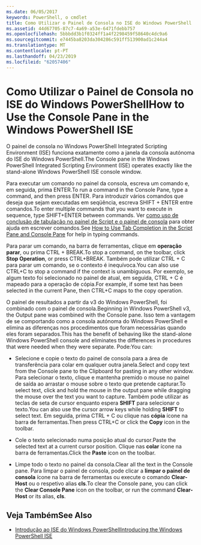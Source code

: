 ```yaml
---
ms.date: 06/05/2017
keywords: PowerShell, o cmdlet
title: Como Utilizar o Painel de Consola no ISE do Windows PowerShell
ms.assetid: 44d67705-87c7-4a69-a53e-6471fdebb757
ms.openlocfilehash: 5bbbdd3b1f0324ff1a4f2298459f58640c4dc9a6
ms.sourcegitcommit: e7445ba8203da304286c591ff513900ad1c244a4
ms.translationtype: MT
ms.contentlocale: pt-PT
ms.lasthandoff: 04/23/2019
ms.locfileid: "62057406"
---
```

# <a name="how-to-use-the-console-pane-in-the-windows-powershell-ise"></a><span data-ttu-id="2eedb-103">Como Utilizar o Painel de Consola no ISE do Windows PowerShell</span><span class="sxs-lookup"><span data-stu-id="2eedb-103">How to Use the Console Pane in the Windows PowerShell ISE</span></span>

<span data-ttu-id="2eedb-104">O painel de consola no Windows PowerShell Integrated Scripting Environment (ISE) funciona exatamente como a janela da consola autónoma do ISE do Windows PowerShell.</span><span class="sxs-lookup"><span data-stu-id="2eedb-104">The Console pane in the Windows PowerShell Integrated Scripting Environment (ISE) operates exactly like the stand-alone Windows PowerShell ISE console window.</span></span>

<span data-ttu-id="2eedb-105">Para executar um comando no painel da consola, escreva um comando e, em seguida, prima ENTER.</span><span class="sxs-lookup"><span data-stu-id="2eedb-105">To run a command in the Console Pane, type a command, and then press ENTER.</span></span> <span data-ttu-id="2eedb-106">Para introduzir vários comandos que deseja que sejam executadas em seqüência, escreva SHIFT + ENTER entre comandos.</span><span class="sxs-lookup"><span data-stu-id="2eedb-106">To enter multiple commands that you want to execute in sequence, type SHIFT+ENTER between commands.</span></span> <span data-ttu-id="2eedb-107">Ver [como uso de conclusão de tabulação no painel de Script e o painel de consola](How-to-Use-Tab-Completion-in-the-Script-Pane-and-Console-Pane.md) para obter ajuda em escrever comandos.</span><span class="sxs-lookup"><span data-stu-id="2eedb-107">See [How to Use Tab Completion in the Script Pane and Console Pane](How-to-Use-Tab-Completion-in-the-Script-Pane-and-Console-Pane.md) for help in typing commands.</span></span>

<span data-ttu-id="2eedb-108">Para parar um comando, na barra de ferramentas, clique em **operação parar**, ou prima CTRL + BREAK.</span><span class="sxs-lookup"><span data-stu-id="2eedb-108">To stop a command, on the toolbar, click **Stop Operation**, or press CTRL+BREAK.</span></span> <span data-ttu-id="2eedb-109">Também pode utilizar CTRL + C para parar um comando, se o contexto é inequívoca.</span><span class="sxs-lookup"><span data-stu-id="2eedb-109">You can also use CTRL+C to stop a command if the context is unambiguous.</span></span> <span data-ttu-id="2eedb-110">Por exemplo, se algum texto foi selecionado no painel de atual, em seguida, CTRL + C é mapeado para a operação de cópia.</span><span class="sxs-lookup"><span data-stu-id="2eedb-110">For example, if some text has been selected in the current Pane, then CTRL+C maps to the copy operation.</span></span>

<span data-ttu-id="2eedb-111">O painel de resultados a partir da v3 do Windows PowerShell, foi combinado com o painel de consola.</span><span class="sxs-lookup"><span data-stu-id="2eedb-111">Beginning in Windows PowerShell v3, the Output pane was combined with the Console pane.</span></span> <span data-ttu-id="2eedb-112">Isso tem a vantagem de se comportando como a consola autónoma do Windows PowerShell e elimina as diferenças nos procedimentos que foram necessárias quando eles foram separados.</span><span class="sxs-lookup"><span data-stu-id="2eedb-112">This has the benefit of behaving like the stand-alone Windows PowerShell console and eliminates the differences in procedures that were needed when they were separate.</span></span> <span data-ttu-id="2eedb-113">Pode:</span><span class="sxs-lookup"><span data-stu-id="2eedb-113">You can:</span></span>

- <span data-ttu-id="2eedb-114">Selecione e copie o texto do painel de consola para a área de transferência para colar em qualquer outra janela.</span><span class="sxs-lookup"><span data-stu-id="2eedb-114">Select and copy text from the Console pane to the Clipboard for pasting in any other window.</span></span> <span data-ttu-id="2eedb-115">Para selecionar o texto, clique e mantenha premido o mouse no painel de saída ao arrastar o mouse sobre o texto que pretende capturar.</span><span class="sxs-lookup"><span data-stu-id="2eedb-115">To select text, click and hold the mouse in the output pane while dragging the mouse over the text you want to capture.</span></span> <span data-ttu-id="2eedb-116">Também pode utilizar as teclas de seta de cursor enquanto espera **SHIFT** para selecionar o texto.</span><span class="sxs-lookup"><span data-stu-id="2eedb-116">You can also use the cursor arrow keys while holding **SHIFT** to select text.</span></span> <span data-ttu-id="2eedb-117">Em seguida, prima CTRL + C ou clique nas **cópia** ícone na barra de ferramentas.</span><span class="sxs-lookup"><span data-stu-id="2eedb-117">Then press CTRL+C or click the **Copy** icon in the toolbar.</span></span>

- <span data-ttu-id="2eedb-118">Cole o texto selecionado numa posição atual do cursor.</span><span class="sxs-lookup"><span data-stu-id="2eedb-118">Paste the selected text at a current cursor position.</span></span> <span data-ttu-id="2eedb-119">Clique nas **colar** ícone na barra de ferramentas.</span><span class="sxs-lookup"><span data-stu-id="2eedb-119">Click the **Paste** icon on the toolbar.</span></span>

- <span data-ttu-id="2eedb-120">Limpe todo o texto no painel da consola.</span><span class="sxs-lookup"><span data-stu-id="2eedb-120">Clear all the text in the Console pane.</span></span> <span data-ttu-id="2eedb-121">Para limpar o painel de consola, pode clicar a **limpar o painel de consola** ícone na barra de ferramentas ou execute o comando **Clear-Host** ou o respetivo alias **cls**.</span><span class="sxs-lookup"><span data-stu-id="2eedb-121">To clear the Console pane, you can click the **Clear Console Pane** icon on the toolbar, or run the command **Clear-Host** or its alias, **cls**.</span></span>

## <a name="see-also"></a><span data-ttu-id="2eedb-122">Veja Também</span><span class="sxs-lookup"><span data-stu-id="2eedb-122">See Also</span></span>

- [<span data-ttu-id="2eedb-123">Introdução ao ISE do Windows PowerShell</span><span class="sxs-lookup"><span data-stu-id="2eedb-123">Introducing the Windows PowerShell ISE</span></span>](Introducing-the-Windows-PowerShell-ISE.md)